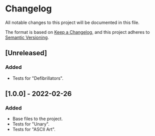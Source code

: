 # Changelog
All notable changes to this project will be documented in this file.

The format is based on [Keep a Changelog](https://keepachangelog.com/en/1.0.0/),
and this project adheres to [Semantic Versioning](https://semver.org/spec/v2.0.0.html).

## [Unreleased]
### Added
- Tests for "Defibrillators".

## [1.0.0] - 2022-02-26
### Added
- Base files to the project.
- Tests for "Unary".
- Tests for "ASCII Art".
